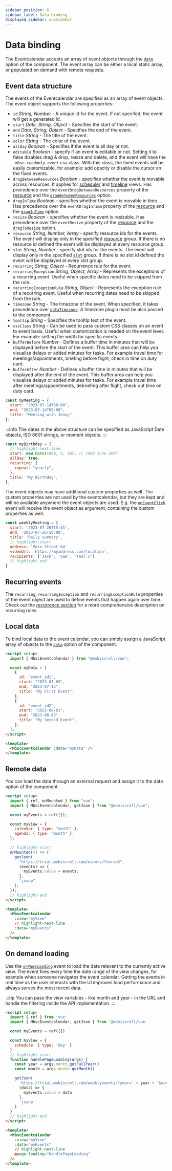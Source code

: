 ```yaml
---
sidebar_position: 6
sidebar_label: Data binding
displayed_sidebar: vueSidebar
---
```


# Data binding

The Eventcalendar accepts an array of event objects through the [`data`](api#opt-data) option of the component. The event array can be either a local static array, or populated on demand with remote requests.

## Event data structure

The events of the Eventcalendar are specified as an array of event objects. The event object supports the following properties:

- `id` _String, Number_ - A unique id for the event. If not specifed, the event will get a generated id.
- `start` _Date, String, Object_ - Specifies the start of the event.
- `end` _Date, String, Object_ - Specifies the end of the event.
- `title` _String_ - The title of the event.
- `color` _String_ - The color of the event.
- `allDay` _Boolean_ - Specifies if the event is all day or not.
- `editable` _Boolean_ - specify if an event is editable or not. Setting it to false disables drag & drop, resize and delete, and the event will have the `.mbsc-readonly-event` css class. With this class, the fixed events will be easily customizable, for example: add opacity or disable the cursor on the fixed events.
- `dragBetweenResources` _Boolean_ - specifies whether the event is movable across resources. It applies for [scheduler](scheduler) and [timeline](timeline) views. Has precedence over the `eventDragBetweenResources` property of the [resource](resources) and the [`dragBetweenResources`](api#opt-dragBetweenResources) option.
- `dragInTime` _Boolean_ - specifies whether the event is movable in time. Has precedence over the `eventDragInTime` property of the [resource](resources) and the [`dragInTime`](api#opt-dragInTime) option.
- `resize` _Boolean_ - specifies whether the event is resizable. Has precedence over the `eventResize` property of the [resource](resources) and the [`dragToResize`](api#opt-dragToResize) option.
- `resource` _String, Number, Array_ - specify resource ids for the events. The event will display only in the specified [resource](resources) group. If there is no resource id defined the event will be displayed at every resource group.
- `slot` _String, Number_ - specify slot ids for the events. The event will display only in the specified [`slot`](api#opt-slots) group. If there is no slot id defined the event will be displayed at every slot group.
- `recurring` _String, Object_ - Recurrence rule for the event.
- `recurringException` _String, Object, Array_ - Represents the exceptions of a recurring event. Useful when specific dates need to be skipped from the rule.
- `recurringExceptionRule` _String, Object_ - Represents the exception rule of a recurring event. Useful when recurring dates need to be skipped from the rule.
- `timezone` _String_ - The timezone of the event. When specified, it takes precedence over [`dataTimezone`](api#opt-dataTimezone). A timezone plugin must be also passed to the component.
- `tooltip` _String_ - Specifies the tooltip text of the event.
- `cssClass` _String_ - Can be used to pass custom CSS classes on an event to event basis. Useful when customization is needed on the event level. For example: setting the width for specific events.
- `bufferBefore` _Number_ - Defines a buffer time in minutes that will be displayed before the start of the event. This buffer area can help you visualise delays or added minutes for tasks. For example travel time for meetings/appointments, briefing before flight, check in time on duty card.
- `bufferAfter` _Number_ - Defines a buffer time in minutes that will be displayed after the end of the event. This buffer area can help you visualise delays or added minutes for tasks. For example travel time after meetings/appointments, debriefing after flight, check out time on duty card.

```javascript title="Simple event object"
const myMeeting = {
  start: "2023-07-14T08:00",
  end: "2023-07-14T09:00",
  title: "Meeting with Jenny",
};
```

:::info
The dates in the above structure can be specified as JavaScript Date objects, ISO 8601 strings, or moment objects.
:::

```javascript title="Using date object in event objects"
const myBirthday = {
  // highlight-next-line
  start: new Date(1988, 5, 28), // 1988 June 28th
  allDay: true,
  recurring: {
    repeat: "yearly",
  },
  title: "My Birthday",
};
```

The event objects may have additional custom properties as well. The custom properties are not used by the eventcalendar, but they are kept and will be available anywhere the event objects are used. E.g. the [`onEventClick`](api#event-onEventClick) event will receive the event object as argument, containing the custom properties as well.

```javascript title="Event object with custom properties"
const weeklyMeeting = {
  start: '2023-07-26T15:45',
  end: '2023-07-26T16:00',
  title: 'Daily summary',
  // highlight-start
  address: 'Main Street 64'
  videoUrl: 'https://myaddress.com/location',
  recipients: ['Jack', 'Sam', 'Teal`c']
  // highlight-end
}
```

## Recurring events

The `recurring`, `recurringException` and `recurringExceptionRule` properties of the event object are used to define events that happen again over time. Check out the [recurrence section](../core-concepts/recurrence) for a more comprehensive description on recurring rules.

## Local data

To bind local data to the event calendar, you can simply assign a JavaScript array of objects to the [`data`](api#opt-data) option of the component.

```html
<script setup>
  import { MbscEventcalendar } from "@mobiscroll/vue";

  const myData = [
    {
      id: "event_id1",
      start: "2023-07-09",
      end: "2023-07-13",
      title: "My First Event",
    },
    {
      id: "event_id2",
      start: "2023-08-01",
      end: "2023-08-03",
      title: "My Second Event",
    },
  ];
</script>

<template>
  <MbscEventcalendar :data="myData" />
</template>
```

## Remote data

You can load the data through an external request and assign it to the data option of the component.

```html
<script setup>
  import { ref, onMounted } from "vue";
  import { MbscEventcalendar, getJson } from "@mobiscroll/vue";

  const myEvents = ref([]);

  const myView = {
    calendar: { type: "month" },
    agenda: { type: "month" },
  };

  // highlight-start
  onMounted(() => {
    getJson(
      "https://trial.mobiscroll.com/events/?vers=5",
      (events) => {
        myEvents.value = events;
      },
      "jsonp"
    );
  });
  // highlight-end
</script>

<template>
  <MbscEventcalendar
    :view="myView"
    // highlight-next-line
    :data="myEvents"
  />
</template>
```

## On demand loading

Use the [`onPageLoading`](api#event-onPageLoading) event to load the data relevant to the currently active view. The event fires every time the date range of the view changes, for example when someone navigates the event calendar. Getting the events in real time as the user interacts with the UI improves load performance and always serves the most recent data.

:::tip
You can pass the view variables - like month and year - in the URL and handle the filtering inside the API implementation.
:::

```html
<script setup>
  import { ref } from 'vue'
  import { MbscEventcalendar, getJson } from '@mobiscroll/vue'

  const myEvents = ref([])

  const myView = {
    schedule: { type: 'day' }
  }
  // highlight-start
  function handlePageLoading(args) {
    const year = args.month.getFullYear()
    const month = args.month.getMonth()

    getJson(
      'https://trial.mobiscroll.com/weeklyevents/?year=' + year + '&month=' + month + '&day=' + day',
      (data) => {
        myEvents.value = data
      },
      'jsonp'
    )
  }
  // highlight-end
</script>

<template>
  <MbscEventcalendar
    :view="myView"
    :data="myEvents"
    // highlight-next-line
    @page-loading="handlePageLoading"
  />
</template>
```

